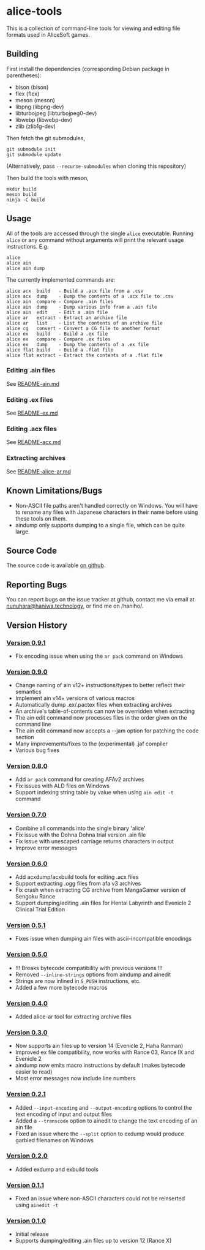 alice-tools
===========

This is a collection of command-line tools for viewing and editing file formats
used in AliceSoft games.

Building
--------

First install the dependencies (corresponding Debian package in parentheses):

* bison (bison)
* flex (flex)
* meson (meson)
* libpng (libpng-dev)
* libturbojpeg (libturbojpeg0-dev)
* libwebp (libwebp-dev)
* zlib (zlib1g-dev)

Then fetch the git submodules,

    git submodule init
    git submodule update

(Alternatively, pass `--recurse-submodules` when cloning this repository)

Then build the tools with meson,

    mkdir build
    meson build
    ninja -C build

Usage
-----

All of the tools are accessed through the single `alice` executable. Running
`alice` or any command without arguments will print the relevant usage
instructions. E.g.

    alice
    alice ain
    alice ain dump
    
The currently implemented commands are:

    alice acx  build   - Build a .acx file from a .csv
    alice acx  dump    - Dump the contents of a .acx file to .csv
    alice ain  compare - Compare .ain files
    alice ain  dump    - Dump various info fram a .ain file
    alice ain  edit    - Edit a .ain file
    alice ar   extract - Extract an archive file
    alice ar   list    - List the contents of an archive file
    alice cg   convert - Convert a CG file to another format
    alice ex   build   - Build a .ex file
    alice ex   compare - Compare .ex files
    alice ex   dump    - Dump the contents of a .ex file
    alice flat build   - Build a .flat file
    alice flat extract - Extract the contents of a .flat file

### Editing .ain files

See [README-ain.md](https://haniwa.technology/alice-tools/README-ain.html)

### Editing .ex files

See [README-ex.md](https://haniwa.technology/alice-tools/README-ex.html)

### Editing .acx files

See [README-acx.md](https://haniwa.technology/alice-tools/README-acx.html)

### Extracting archives

See [README-alice-ar.md](https://haniwa.technology/alice-tools/README-alice-ar.html)

Known Limitations/Bugs
----------------------

* Non-ASCII file paths aren't handled correctly on Windows. You will have to
  rename any files with Japanese characters in their name before using these
  tools on them.
* aindump only supports dumping to a single file, which can be quite large.

Source Code
-----------

The source code is available [on github](http://github.com/nunuhara/alice-tools).

Reporting Bugs
--------------

You can report bugs on the issue tracker at github, contact me via email at
nunuhara@haniwa.technology, or find me on /haniho/.

Version History
---------------

### [Version 0.9.1](https://haniwa.technology/alice-tools/alice-tools-0.9.1.zip)

* Fix encoding issue when using the `ar pack` command on Windows

### [Version 0.9.0](https://haniwa.technology/alice-tools/alice-tools-0.9.0.zip)

* Change naming of ain v12+ instructions/types to better reflect their semantics
* Implement ain v14+ versions of various macros
* Automatically dump .ex/.pactex files when extracting archives
* An archive's table-of-contents can now be overridden when extracting
* The ain edit command now processes files in the order given on the command line
* The ain edit command now accepts a --jam option for patching the code section
* Many improvements/fixes to the (experimental) .jaf compiler
* Various bug fixes

### [Version 0.8.0](https://haniwa.technology/alice-tools/alice-tools-0.8.0.zip)

* Add `ar pack` command for creating AFAv2 archives
* Fix issues with ALD files on Windows
* Support indexing string table by value when using `ain edit -t` command

### [Version 0.7.0](https://haniwa.technology/alice-tools/alice-tools-0.7.0.zip)

* Combine all commands into the single binary 'alice'
* Fix issue with the Dohna Dohna trial version .ain file
* Fix issue with unescaped carriage returns characters in output
* Improve error messages

### [Version 0.6.0](https://haniwa.technology/alice-tools/alice-tools-0.6.0.zip)

* Add acxdump/acxbuild tools for editing .acx files
* Support extracting .ogg files from afa v3 archives
* Fix crash when extracting CG archive from MangaGamer version of Sengoku Rance
* Support dumping/editing .ain files for Hentai Labyrinth and Evenicle 2
  Clinical Trial Edition

### [Version 0.5.1](https://haniwa.technology/alice-tools/alice-tools-0.5.1.zip)

* Fixes issue when dumping ain files with ascii-incompatible encodings

### [Version 0.5.0](https://haniwa.technology/alice-tools/alice-tools-0.5.0.zip)

* !!! Breaks bytecode compatibility with previous versions !!!
* Removed `--inline-strings` options from aindump and ainedit
* Strings are now inlined in `S_PUSH` instructions, etc.
* Added a few more bytecode macros

### [Version 0.4.0](https://haniwa.technology/alice-tools/alice-tools-0.4.0.zip)

* Added alice-ar tool for extracting archive files

### [Version 0.3.0](https://haniwa.technology/alice-tools/alice-tools-0.3.0.zip)

* Now supports ain files up to version 14 (Evenicle 2, Haha Ranman)
* Improved ex file compatibility, now works with Rance 03, Rance IX and Evenicle 2
* aindump now emits macro instructions by default (makes bytecode easier to read)
* Most error messages now include line numbers

### [Version 0.2.1](https://haniwa.technology/alice-tools/alice-tools-0.2.1.zip)

* Added `--input-encoding` and `--output-encoding` options to control the text
  encoding of input and output files
* Added a `--transcode` option to ainedit to change the text encoding of an ain
  file
* Fixed an issue where the `--split` option to exdump would produce garbled
  filenames on Windows

### [Version 0.2.0](https://haniwa.technology/alice-tools/alice-tools-0.2.0.zip)

* Added exdump and exbuild tools

### [Version 0.1.1](https://haniwa.technology/alice-tools/alice-tools-0.1.1.zip)

* Fixed an issue where non-ASCII characters could not be reinserted using
  `ainedit -t`

### [Version 0.1.0](https://haniwa.technology/alice-tools/alice-tools-0.1.0.zip)

* Initial release
* Supports dumping/editing .ain files up to version 12 (Rance X)

